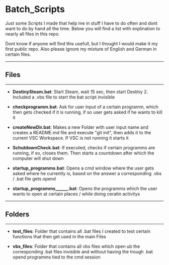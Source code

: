 # Batch_Scripts

Just some Scripts I made that help me in stuff I have to do often and dont want to do by hand all the time.
Below you will find a list with explination to nearly all files in this repo.

Dont know if anyone will find this usefull, but I thought I would make it my first public repo.
Also please ignore my mixture of English and German in certain files.

---

## Files

---

- **DestinySteam.bat**: Start Steam, wait 15 sec, then start Destiny 2. Included a .vbs file to start the bat script invisible

- **checkprogramm.bat**: Ask for user input of a certain programm, which then gets checked if it is running, if so user gets asked if he wants to kill it

- **createNewDir.bat**: Makes a new Folder with user input name and creates a README.md file and execute "git init", then adds it to the current VSC Workspace. If VSC is not running it starts it

- **SchutdownCheck.bat**: If executed, checks if certain programms are running, if so, closes them. Then starts a countdown after which the computer will shut down

- **startup_programms.bat**: Opens a cmd window where the user gets asked where he currently is, based on the answer a corresponding .vbs / .bat file gets opend

- **startup_programms______.bat**: Opens the programms which the user wants to open at certain places / while doing ceratin activitys



---

## Folders

---

- **test_files**: Folder that contains all .bat files I created to test certain functions that then get used in the main Files

- **vbs_files**: Folder that contains all vbs files which open ub the corresponding .bat files invisible and without having the trough .bat opend programms tied to the cmd session